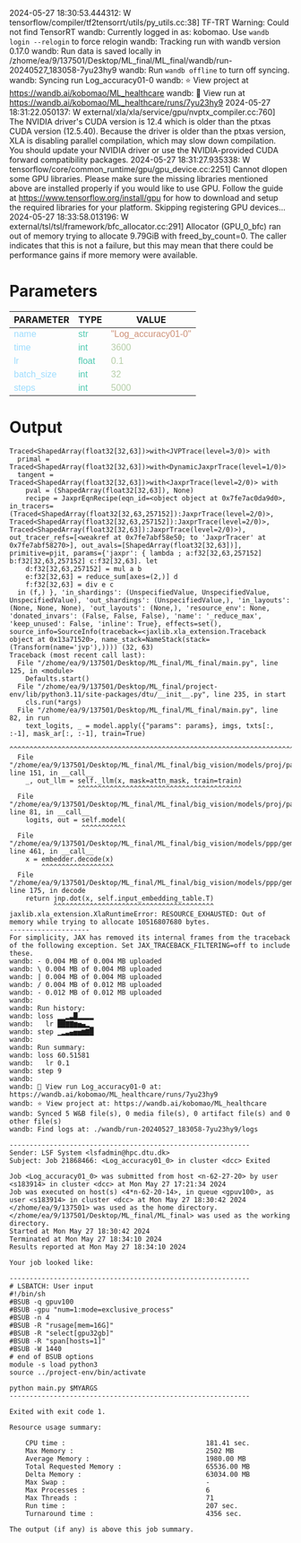 2024-05-27 18:30:53.444312: W tensorflow/compiler/tf2tensorrt/utils/py_utils.cc:38] TF-TRT Warning: Could not find TensorRT
wandb: Currently logged in as: kobomao. Use `wandb login --relogin` to force relogin
wandb: Tracking run with wandb version 0.17.0
wandb: Run data is saved locally in /zhome/ea/9/137501/Desktop/ML_final/ML_final/wandb/run-20240527_183058-7yu23hy9
wandb: Run `wandb offline` to turn off syncing.
wandb: Syncing run Log_accuracy01-0
wandb: ⭐️ View project at https://wandb.ai/kobomao/ML_healthcare
wandb: 🚀 View run at https://wandb.ai/kobomao/ML_healthcare/runs/7yu23hy9
2024-05-27 18:31:22.050137: W external/xla/xla/service/gpu/nvptx_compiler.cc:760] The NVIDIA driver's CUDA version is 12.4 which is older than the ptxas CUDA version (12.5.40). Because the driver is older than the ptxas version, XLA is disabling parallel compilation, which may slow down compilation. You should update your NVIDIA driver or use the NVIDIA-provided CUDA forward compatibility packages.
2024-05-27 18:31:27.935338: W tensorflow/core/common_runtime/gpu/gpu_device.cc:2251] Cannot dlopen some GPU libraries. Please make sure the missing libraries mentioned above are installed properly if you would like to use GPU. Follow the guide at https://www.tensorflow.org/install/gpu for how to download and setup the required libraries for your platform.
Skipping registering GPU devices...
2024-05-27 18:33:58.013196: W external/tsl/tsl/framework/bfc_allocator.cc:291] Allocator (GPU_0_bfc) ran out of memory trying to allocate 9.79GiB with freed_by_count=0. The caller indicates that this is not a failure, but this may mean that there could be performance gains if more memory were available.

<style>
c { color: #9cdcfe; font-family: 'Verdana', sans-serif;} /* VARIABLE */
d { color: #4EC9B0; font-family: 'Verdana', sans-serif;} /* CLASS */
e { color: #569cd6; font-family: 'Verdana', sans-serif;} /* BOOL */
f { color: #b5cea8; font-family: 'Verdana', sans-serif;} /* NUMBERS */
j { color: #ce9178; font-family: 'Verdana', sans-serif;} /* STRING */
k { font-family: 'Verdana', sans-serif;} /* SYMBOLS */
</style>

# Parameters

| PARAMETER         | TYPE              | VALUE             |
|-------------------|-------------------|-------------------|
| <c>name</c>       | <d>str</d>        | <j>"Log_accuracy01-0"</j> |
| <c>time</c>       | <d>int</d>        | <f>3600</f>       |
| <c>lr</c>         | <d>float</d>      | <f>0.1</f>        |
| <c>batch_size</c> | <d>int</d>        | <f>32</f>         |
| <c>steps</c>      | <d>int</d>        | <f>5000</f>       |

# Output

```
Traced<ShapedArray(float32[32,63])>with<JVPTrace(level=3/0)> with
  primal = Traced<ShapedArray(float32[32,63])>with<DynamicJaxprTrace(level=1/0)>
  tangent = Traced<ShapedArray(float32[32,63])>with<JaxprTrace(level=2/0)> with
    pval = (ShapedArray(float32[32,63]), None)
    recipe = JaxprEqnRecipe(eqn_id=<object object at 0x7fe7ac0da9d0>, in_tracers=(Traced<ShapedArray(float32[32,63,257152]):JaxprTrace(level=2/0)>, Traced<ShapedArray(float32[32,63,257152]):JaxprTrace(level=2/0)>, Traced<ShapedArray(float32[32,63]):JaxprTrace(level=2/0)>), out_tracer_refs=[<weakref at 0x7fe7abf58e50; to 'JaxprTracer' at 0x7fe7abf58270>], out_avals=[ShapedArray(float32[32,63])], primitive=pjit, params={'jaxpr': { lambda ; a:f32[32,63,257152] b:f32[32,63,257152] c:f32[32,63]. let
    d:f32[32,63,257152] = mul a b
    e:f32[32,63] = reduce_sum[axes=(2,)] d
    f:f32[32,63] = div e c
  in (f,) }, 'in_shardings': (UnspecifiedValue, UnspecifiedValue, UnspecifiedValue), 'out_shardings': (UnspecifiedValue,), 'in_layouts': (None, None, None), 'out_layouts': (None,), 'resource_env': None, 'donated_invars': (False, False, False), 'name': '_reduce_max', 'keep_unused': False, 'inline': True}, effects=set(), source_info=SourceInfo(traceback=<jaxlib.xla_extension.Traceback object at 0x13a71520>, name_stack=NameStack(stack=(Transform(name='jvp'),)))) (32, 63)
Traceback (most recent call last):
  File "/zhome/ea/9/137501/Desktop/ML_final/ML_final/main.py", line 125, in <module>
    Defaults.start()
  File "/zhome/ea/9/137501/Desktop/ML_final/project-env/lib/python3.11/site-packages/dtu/__init__.py", line 235, in start
    cls.run(*args)
  File "/zhome/ea/9/137501/Desktop/ML_final/ML_final/main.py", line 82, in run
    text_logits, _ = model.apply({"params": params}, imgs, txts[:, :-1], mask_ar[:, :-1], train=True)
                     ^^^^^^^^^^^^^^^^^^^^^^^^^^^^^^^^^^^^^^^^^^^^^^^^^^^^^^^^^^^^^^^^^^^^^^^^^^^^^^^^
  File "/zhome/ea/9/137501/Desktop/ML_final/ML_final/big_vision/models/proj/paligemma/paligemma.py", line 151, in __call__
    _, out_llm = self._llm(x, mask=attn_mask, train=train)
                 ^^^^^^^^^^^^^^^^^^^^^^^^^^^^^^^^^^^^^^^^^
  File "/zhome/ea/9/137501/Desktop/ML_final/ML_final/big_vision/models/proj/paligemma/gemma_bv.py", line 81, in __call__
    logits, out = self.model(
                  ^^^^^^^^^^^
  File "/zhome/ea/9/137501/Desktop/ML_final/ML_final/big_vision/models/ppp/gemma.py", line 461, in __call__
    x = embedder.decode(x)
        ^^^^^^^^^^^^^^^^^^
  File "/zhome/ea/9/137501/Desktop/ML_final/ML_final/big_vision/models/ppp/gemma.py", line 175, in decode
    return jnp.dot(x, self.input_embedding_table.T)
           ^^^^^^^^^^^^^^^^^^^^^^^^^^^^^^^^^^^^^^^^
jaxlib.xla_extension.XlaRuntimeError: RESOURCE_EXHAUSTED: Out of memory while trying to allocate 10516807680 bytes.
--------------------
For simplicity, JAX has removed its internal frames from the traceback of the following exception. Set JAX_TRACEBACK_FILTERING=off to include these.
wandb: - 0.004 MB of 0.004 MB uploadedwandb: \ 0.004 MB of 0.004 MB uploadedwandb: | 0.004 MB of 0.004 MB uploadedwandb: / 0.004 MB of 0.012 MB uploadedwandb: - 0.012 MB of 0.012 MB uploadedwandb: 
wandb: Run history:
wandb: loss ▁▁▂▃█▂▂▂▂
wandb:   lr ██▇▇▆▅▄▂▁
wandb: step ▁▂▃▄▅▅▆▇█
wandb: 
wandb: Run summary:
wandb: loss 60.51581
wandb:   lr 0.1
wandb: step 9
wandb: 
wandb: 🚀 View run Log_accuracy01-0 at: https://wandb.ai/kobomao/ML_healthcare/runs/7yu23hy9
wandb: ⭐️ View project at: https://wandb.ai/kobomao/ML_healthcare
wandb: Synced 5 W&B file(s), 0 media file(s), 0 artifact file(s) and 0 other file(s)
wandb: Find logs at: ./wandb/run-20240527_183058-7yu23hy9/logs

------------------------------------------------------------
Sender: LSF System <lsfadmin@hpc.dtu.dk>
Subject: Job 21868466: <Log_accuracy01_0> in cluster <dcc> Exited

Job <Log_accuracy01_0> was submitted from host <n-62-27-20> by user <s183914> in cluster <dcc> at Mon May 27 17:21:34 2024
Job was executed on host(s) <4*n-62-20-14>, in queue <gpuv100>, as user <s183914> in cluster <dcc> at Mon May 27 18:30:42 2024
</zhome/ea/9/137501> was used as the home directory.
</zhome/ea/9/137501/Desktop/ML_final/ML_final> was used as the working directory.
Started at Mon May 27 18:30:42 2024
Terminated at Mon May 27 18:34:10 2024
Results reported at Mon May 27 18:34:10 2024

Your job looked like:

------------------------------------------------------------
# LSBATCH: User input
#!/bin/sh
#BSUB -q gpuv100
#BSUB -gpu "num=1:mode=exclusive_process"
#BSUB -n 4
#BSUB -R "rusage[mem=16G]"
#BSUB -R "select[gpu32gb]"
#BSUB -R "span[hosts=1]"
#BSUB -W 1440
# end of BSUB options
module -s load python3
source ../project-env/bin/activate

python main.py $MYARGS
------------------------------------------------------------

Exited with exit code 1.

Resource usage summary:

    CPU time :                                   181.41 sec.
    Max Memory :                                 2502 MB
    Average Memory :                             1980.00 MB
    Total Requested Memory :                     65536.00 MB
    Delta Memory :                               63034.00 MB
    Max Swap :                                   -
    Max Processes :                              6
    Max Threads :                                71
    Run time :                                   207 sec.
    Turnaround time :                            4356 sec.

The output (if any) is above this job summary.

